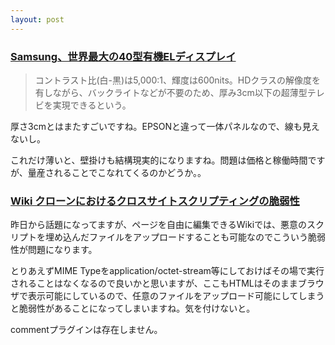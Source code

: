 ```yaml
---
layout: post
---
```

<h3><a href="http://www.watch.impress.co.jp/av/docs/20050519/samsung.htm">Samsung、世界最大の40型有機ELディスプレイ</a></h3>
<blockquote><p>コントラスト比(白-黒)は5,000:1、輝度は600nits。HDクラスの解像度を有しながら、バックライトなどが不要のため、厚み3cm以下の超薄型テレビを実現できるという。</p>
</blockquote>
<p>厚さ3cmとはまたすごいですね。EPSONと違って一体パネルなので、線も見えないし。</p>
<p>これだけ薄いと、壁掛けも結構現実的になりますね。問題は価格と稼働時間ですが、量産されることでこなれてくるのかどうか。。</p>
<h3><a href="http://jvn.jp/jp/JVN%23465742E4/">Wiki クローンにおけるクロスサイトスクリプティングの脆弱性</a></h3>
<p>昨日から話題になってますが、ページを自由に編集できるWikiでは、悪意のスクリプトを埋め込んだファイルをアップロードすることも可能なのでこういう脆弱性が問題になります。</p>
<p>とりあえずMIME Typeをapplication/octet-stream等にしておけばその場で実行されることはなくなるので良いかと思いますが、ここもHTMLはそのままブラウザで表示可能にしているので、任意のファイルをアップロード可能にしてしまうと脆弱性があることになってしまいますね。気を付けないと。</p>
<p><span class="error">commentプラグインは存在しません。</span> </p>
